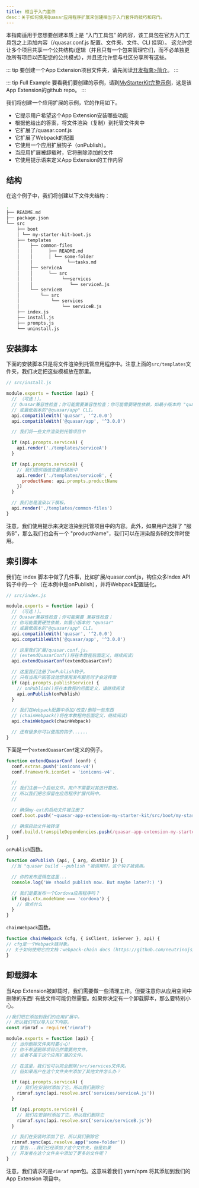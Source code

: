 ```yaml
---
title: 相当于入门套件
desc：关于如何使用Quasar应用程序扩展来创建相当于入门套件的技巧和窍门。
---
```


本指南适用于您想要创建本质上是 “入门工具包” 的内容，该工具包在官方入门工具包之上添加内容（/quasar.conf.js 配置、文件夹、文件、CLI 挂钩）。
这允许您让多个项目共享一个公共结构/逻辑（并且只有一个包来管理它们，而不必单独更改所有项目以匹配您的公共模式），并且还允许您与社区分享所有这些。

::: tip
要创建一个App Extension项目文件夹，请先阅读[开发指南>简介](/app-extensions/development-guide/introduction)。
:::

::: tip Full Example
要看我们要创建的示例，请到[MyStarterKit完整示例](https://github.com/quasarframework/app-extension-examples/tree/v2/my-starter-kit)，这是该App Extension的github repo。
:::

我们将创建一个应用扩展的示例，它的作用如下。

* 它提示用户希望这个App Extension安装哪些功能
* 根据他给出的答案，将文件渲染（复制）到托管文件夹中
* 它扩展了/quasar.conf.js
* 它扩展了Webpack的配置
* 它使用一个应用扩展钩子（onPublish）。
* 当应用扩展被卸载时，它将删除添加的文件
* 它使用提示语来定义App Extension的工作内容

## 结构

在这个例子中，我们将创建以下文件夹结构：

```bash
.
├── README.md
├── package.json
└── src
    ├── boot
    │ └── my-starter-kit-boot.js
    ├── templates
    │    ├── common-files
    │    │      ├── README.md
    │    │      │ └── some-folder
    │    │             └──tasks.md
    │    ├── serviceA
    │    │      └── src
    │    │           └──services
    │    │              └── serviceA.js
    │    └── serviceB
    │        └── src
    │            └── services
    │                └── serviceB.js
    ├── index.js
    ├── install.js
    ├── prompts.js
    └── uninstall.js
```

## 安装脚本

下面的安装脚本只是将文件渲染到托管应用程序中。注意上面的`src/templates`文件夹，我们决定把这些模板放在那里。

```js
// src/install.js

module.exports = function (api) {
  // （可选！）。
  // Quasar兼容性检查；你可能需要兼容性检查；你可能需要硬性依赖，如最小版本的 "quasar"
  // 或最低版本的"@quasar/app" CLI。
  api.compatibleWith('quasar', '^2.0.0')
  api.compatibleWith('@quasar/app', '^3.0.0')

  // 我们将一些文件渲染到托管项目中

  if (api.prompts.serviceA) {
    api.render('./templates/serviceA')
  }

  if (api.prompts.serviceB) {
    // 我们提供插值变量到模板中
    api.render('./templates/serviceB', {
      productName: api.prompts.productName
    })
  }

  // 我们总是渲染以下模板。
  api.render('./templates/common-files')
}
```

注意，我们使用提示来决定渲染到托管项目中的内容。此外，如果用户选择了 "服务B"，那么我们也会有一个 "productName"，我们可以在渲染服务B的文件时使用。

## 索引脚本

我们在 index 脚本中做了几件事，比如扩展/quasar.conf.js，钩住众多Index API钩子中的一个（在本例中是onPublish），并将Webpack配置链化。

```js
// src/index.js

module.exports = function (api) {
  // （可选！）。
  // Quasar兼容性检查；你可能需要 兼容性检查；
  // 你可能需要硬性依赖，如最小版本的 "quasar"
  // 或最低版本的"@quasar/app" CLI。
  api.compatibleWith('quasar', '^2.0.0')
  api.compatibleWith('@quasar/app', '^3.0.0')

  // 这里我们扩展/quasar.conf.js。
  // (extendQuasarConf()将在本教程后面定义，继续阅读)
  api.extendQuasarConf(extendQuasarConf)

  // 这里我们注册了onPublish钩子。
  // 只有当用户回答说他想使用发布服务时才会这样做
  if (api.prompts.publishService) {
    // onPublish()将在本教程的后面定义，请继续阅读
    api.onPublish(onPublish)
  }

  // 我们在Webpack配置中添加/改变/删除一些东西
  // (chainWebpack()将在本教程的后面定义，继续阅读)
  api.chainWebpack(chainWebpack)

  // 还有很多你可以使用的钩子......
}
```

下面是一个`extendQuasarConf`定义的例子。

```js
function extendQuasarConf (conf) {
  conf.extras.push('ionicons-v4')
  conf.framework.iconSet = 'ionicons-v4'.

  //
  // 我们注册一个启动文件。用户不需要对其进行篡改。
  // 所以我们把它保留在应用程序扩展代码中。
  //

  // 确保my-ext的启动文件被注册了
  conf.boot.push('~quasar-app-extension-my-starter-kit/src/boot/my-starter-kit-boot.js')

  // 确保启动文件被转译
  conf.build.transpileDependencies.push(/quasar-app-extension-my-starter-kit[/\/]src/)
}
```

`onPublish`函数。

```js
function onPublish (api, { arg, distDir }) {
  //当 "quasar build --publish "被调用时，这个钩子被调用。

  // 你的发布逻辑在这里...
  console.log('We should publish now. But maybe later?:) ')

  // 我们是要发布一个Cordova应用程序吗？
  if (api.ctx.modeName === 'cordova') {
    // 做点什么
  }
}
```

`chainWebpack`函数。

```js
function chainWebpack (cfg, { isClient, isServer }, api) {
// cfg是一个Webpack链对象。
// 关于如何使用它的文档：webpack-chain docs (https://github.com/neutrinojs/webpack-chain)
}
```

## 卸载脚本

当App Extension被卸载时，我们需要做一些清理工作。但要注意你从应用空间中删除的东西! 有些文件可能仍然需要。如果你决定有一个卸载脚本，那么要特别小心。

```js
//我们把它添加到我们的应用扩展中。
// 所以我们可以导入以下内容。
const rimraf = require('rimraf')

module.exports = function (api) {
  // 当你删除文件夹时要小心!
  // 你不希望删除项目仍然需要的文件。
  // 或者不属于这个应用扩展的文件。

  // 在这里，我们也可以完全删除/src/services文件夹。
  // 但如果用户在这个文件夹中添加了其他文件怎么办？

  if (api.prompts.serviceA) {
    // 我们在安装时添加了它，所以我们删除它
    rimraf.sync(api.resolve.src('services/serviceA.js'))
  }

  if (api.prompts.serviceB) {
    // 我们在安装时添加了它，所以我们删除它
    rimraf.sync(api.resolve.src('service/serviceB.js'))
  }

  // 我们在安装时添加了它，所以我们删除它
  rimraf.sync(api.resolve.app('some-folder'))
  // 警告...我们已经添加了这个文件夹，但是如果
  // 开发者在这个文件夹中添加了更多的文件呢？
}
```

注意，我们请求的是`rimraf` npm包。这意味着我们 yarn/npm 将其添加到我们的 App Extension 项目中。
